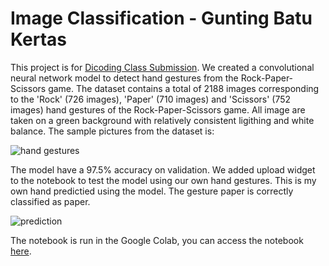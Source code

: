 # Image Classification - Gunting Batu Kertas

This project is for [Dicoding Class Submission](https://www.dicoding.com/academies/184/). We created a convolutional neural network model to detect hand gestures from the Rock-Paper-Scissors game. The dataset contains a total of 2188 images corresponding to the 'Rock' (726 images), 'Paper' (710 images) and 'Scissors' (752 images) hand gestures of the Rock-Paper-Scissors game. All image are taken on a green background with relatively consistent ligithing and white balance. The sample pictures from the dataset is:

![hand gestures](https://i.imgur.com/HjzZDJK.png "hand gestures")

The model have a 97.5% accuracy on validation. We added upload widget to the notebook to test the model using our own hand gestures. This is my own hand predictied using the model. The gesture paper is correctly classified as paper.

![prediction](https://i.imgur.com/ahviGgt.png "prediction")

The notebook is run in the Google Colab, you can access the notebook [here](https://colab.research.google.com/drive/1EP8QR8nre19hI9h93x8Lhi_9RQMvpnFg?usp=sharing).